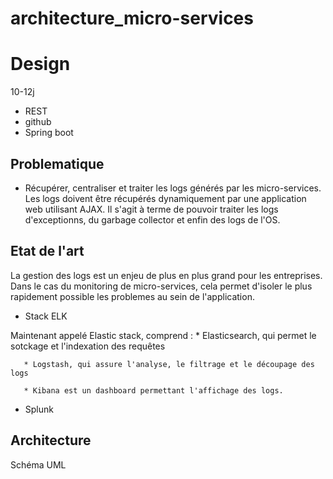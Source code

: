 # architecture_micro-services

# Design

10-12j

* REST
* github
* Spring boot


## Problematique

* Récupérer, centraliser et traiter les logs générés par les micro-services.
Les logs doivent être récupérés dynamiquement par une application web utilisant AJAX. Il s'agit à terme de pouvoir traiter les logs d'exceptionns, du garbage collector et enfin des logs de l'OS.


## Etat de l'art

La gestion des logs est un enjeu de plus en plus grand pour les entreprises. Dans le cas du monitoring de micro-services, cela permet d'isoler le plus rapidement possible les problemes au sein de l'application. 

* Stack ELK

Maintenant appelé Elastic stack, comprend :
	   * Elasticsearch, qui permet le sotckage  et l'indexation des requêtes
		
	   * Logstash, qui assure l'analyse, le filtrage et le découpage des logs

	   * Kibana est un dashboard permettant l'affichage des logs. 

* Splunk




## Architecture

Schéma UML
